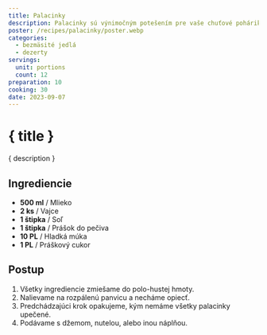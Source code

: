 ```yaml
---
title: Palacinky
description: Palacinky sú výnimočným potešením pre vaše chuťové poháriky.
poster: /recipes/palacinky/poster.webp
categories:
  - bezmäsité jedlá
  - dezerty
servings:
  unit: portions
  count: 12
preparation: 10
cooking: 30
date: 2023-09-07
---
```


# { title }

{ description }

## Ingrediencie

- **500 ml** / Mlieko
- **2 ks** / Vajce
- **1 štipka** / Soľ
- **1 štipka** / Prášok do pečiva
- **10 PL** / Hladká múka
- **1 PL** / Práškový cukor

## Postup

1. Všetky ingrediencie zmiešame do polo-hustej hmoty.
2. Nalievame na rozpálenú panvicu a necháme opiecť.
3. Predchádzajúci krok opakujeme, kým nemáme všetky palacinky upečené.
4. Podávame s džemom, nutelou, alebo inou náplňou.
